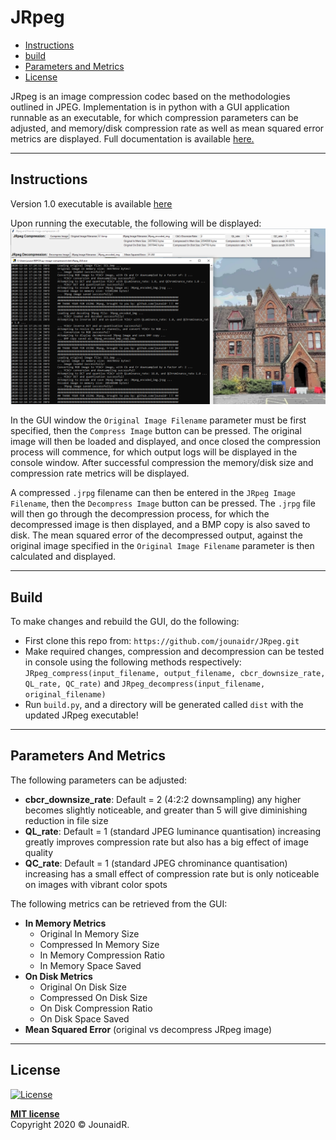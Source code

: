# JRpeg

* [Instructions](#instructions)
* [build](#build)
* [Parameters and Metrics](#parameters-and-metrics)
* [License](#license)

JRpeg is an image compression codec based on the methodologies outlined in JPEG. Implementation
is in python with a GUI application runnable as an executable, for which compression parameters can be adjusted,
and memory/disk compression rate as well as mean squared error metrics are displayed.
Full documentation is available [here.](https://github.com/jounaidr/JRpeg/blob/main/docs/JRpeg_docs.pdf) 

---

## Instructions

Version 1.0 executable is available [here](https://drive.google.com/file/d/1tADfOqESTIk-7R1X5Kpk-qmboAdcY8Tw/view?usp=sharing)

Upon running the executable, the following will be displayed:\
![GUI png](https://github.com/jounaidr/JRpeg/blob/main/docs/resources/GUI.PNG)

In the GUI window the `Original Image Filename` parameter must be first specified, then the `Compress Image`
button can be pressed. The original image will then be loaded and displayed, and once closed the compression
process will commence, for which output logs will be displayed in the console window. After successful compression
the memory/disk size and compression rate metrics will be displayed.

A compressed `.jrpg` filename can then be entered in the `JRpeg Image Filename`, then the `Decompress Image` button can
be pressed. The `.jrpg` file will then go through the decompression process, for which the decompressed image is then displayed,
and a BMP copy is also saved to disk. The mean squared error of the decompressed output, against the original image specified in the `Original Image Filename`
parameter is then calculated and displayed. 

---

## Build

To make changes and rebuild the GUI, do the following:

* First clone this repo from: `https://github.com/jounaidr/JRpeg.git`
* Make required changes, compression and decompression can be tested in console using the following methods respectively: `JRpeg_compress(input_filename, output_filename, cbcr_downsize_rate, QL_rate, QC_rate)` and `JRpeg_decompress(input_filename, original_filename)`
* Run `build.py`, and a directory will be generated called `dist` with the updated JRpeg executable! 

---

## Parameters And Metrics

The following parameters can be adjusted:

* **cbcr_downsize_rate**: Default = 2 (4:2:2 downsampling) any higher becomes slightly noticeable, and greater than 5 will give diminishing reduction in file size
* **QL_rate**: Default = 1 (standard JPEG luminance quantisation) increasing greatly improves compression rate but also has a big effect of image quality
* **QC_rate**: Default = 1 (standard JPEG chrominance quantisation) increasing has a small effect of compression rate but is only noticeable on images with vibrant color spots 

The following metrics can be retrieved from the GUI:

* **In Memory Metrics**
    - Original In Memory Size
    - Compressed In Memory Size
    - In Memory Compression Ratio
    - In Memory Space Saved
* **On Disk Metrics**
    - Original On Disk Size
    - Compressed On Disk Size
    - On Disk Compression Ratio
    - On Disk Space Saved
* **Mean Squared Error** (original vs decompress JRpeg image)

---

## License

[![License](http://img.shields.io/:license-mit-blue.svg?style=flat-square)](http://badges.mit-license.org)

**[MIT license](http://opensource.org/licenses/mit-license.php)** \
Copyright 2020 © JounaidR.